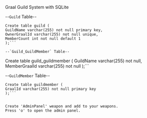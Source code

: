 Graal Guild System with SQLite

--`Guild` Table--
```
Create table guild (
GuildName varchar(255) not null primary key, 
OwnerGraalId varchar(255) not null unique,
MemberCount int not null default 1
);```

--`Guild_GuildMember` Table--
```
Create table guild_guildmember (
GuildName varchar(255) not null,
MemberGraalId varchar(255) not null
);```

--`GuildMember` Table-- 
```
Create table guildmember (
GraalId varchar(255) not null primary key
);```


Create 'AdminPanel' weapon and add to your weapons.
Press 'o' to open the admin panel.
